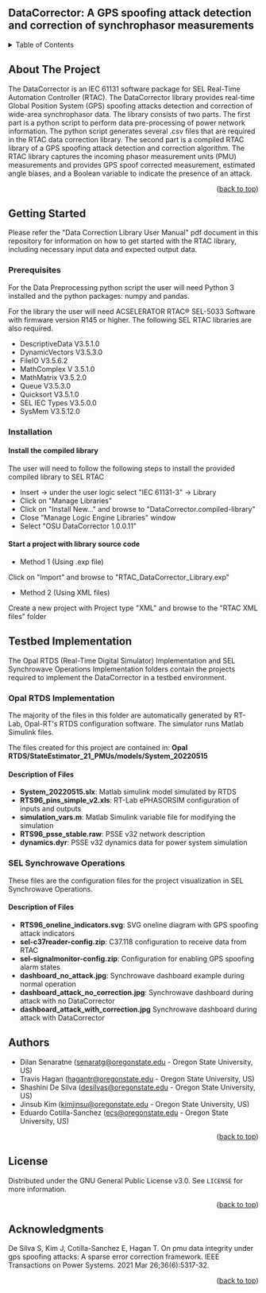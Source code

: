 ## DataCorrector: A GPS spoofing attack detection and correction of synchrophasor measurements

<!-- TABLE OF CONTENTS -->
<details>
  <summary>Table of Contents</summary>
  <ol>
    <li>
      <a href="#about-the-project">About The Project</a>
    </li>
    <li>
      <a href="#getting-started">Getting Started</a>
      <ul>
        <li><a href="#prerequisites">Prerequisites</a></li>
        <li><a href="#installation">Installation</a></li>
      </ul>
    </li>
	<li>
		<a href="#Testbed Implementation">Testbed Implementation</a>
		<ul>
			<li><a href="#opal-rtds-implementation">Opal RTDS Implementation</a></li>
			<li><a href="#sel-synchrowave-operations">SEL Synchrowave Operations</a></li>
      </ul>
	</li>
    <li><a href="#Authors">Authors</a></li>
    <li><a href="#license">License</a></li>
    <li><a href="#acknowledgments">Acknowledgments</a></li>
  </ol>
</details>

<!-- ABOUT THE PROJECT -->
## About The Project

The DataCorrector is an IEC 61131 software package for SEL Real-Time Automation Controller (RTAC). The DataCorrector library provides real-time 
Global Position System (GPS) spoofing attacks detection and correction of wide-area synchrophasor data. The library consists of two parts. The first part
is a python script to perform data pre-processing of power network information. The python script generates several .csv files that are required in the 
RTAC data correction library. The second part is a compiled RTAC library of a GPS spoofing attack detection and correction algorithm. The RTAC library 
captures the incoming phasor measurement units (PMU) measurements and provides GPS spoof corrected measurement, estimated angle biases, 
and a Boolean variable to indicate the presence of an attack.  

<p align="right">(<a href="#top">back to top</a>)</p>

<!-- GETTING STARTED -->
## Getting Started

Please refer the "Data Correction Library User Manual" pdf document in this repository for information on how to get started with the RTAC library,
including necessary input data and expected output data.

### Prerequisites

For the Data Preprocessing python script the user will need Python 3 installed and the python packages: numpy and pandas.

For the library the user will need ACSELERATOR RTAC® SEL-5033 Software with firmware version R145 or higher. The following SEL RTAC libraries are also required.
- DescriptiveData V3.5.1.0
- DynamicVectors V3.5.3.0
- FileIO V3.5.6.2
- MathComplex V 3.5.1.0
- MathMatrix V3.5.2.0
- Queue V3.5.3.0
- Quicksort V3.5.1.0
- SEL IEC Types V3.5.0.0
- SysMem V3.5.12.0

### Installation

#### Install the compiled library
The user will need to follow the following steps to install the provided compiled library to SEL RTAC
- Insert -> under the user logic select "IEC 61131-3" -> Library
- Click on "Manage Libraries"
- Click on "Install New..." and browse to "DataCorrector.compiled-library"
- Close "Manage Logic Engine Libraries" window
- Select "OSU DataCorrector 1.0.0.11"

#### Start a project with library source code

- Method 1 (Using .exp file)

Click on "Import" and browse to "RTAC_DataCorrector_Library.exp"

- Method 2 (Using XML files)

Create a new project with Project type "XML" and browse to the "RTAC XML files" folder

<!-- TESTBED IMPLEMENTATION -->
## Testbed Implementation
The Opal RTDS (Real-Time Digital Simulator) Implementation and SEL Synchrowave Operations Implementation folders contain the projects required to implement the DataCorrector in a testbed environment.

### Opal RTDS Implementation
The majority of the files in this folder are automatically generated by RT-Lab, Opal-RT's RTDS configuration software. The simulator runs Matlab Simulink files.

The files created for this project are contained in:
<b>Opal RTDS/StateEstimator_21_PMUs/models/System_20220515</b>

#### Description of Files
- <b>System_20220515.slx</b>: Matlab simulink model simulated by RTDS
- <b>RTS96_pins_simple_v2.xls</b>: RT-Lab ePHASORSIM configuration of inputs and outputs
- <b>simulation_vars.m</b>: Matlab Simulink variable file for modifying the simulation
- <b>RTS96_psse_stable.raw</b>: PSSE v32 network description
- <b>dynamics.dyr</b>: PSSE v32 dynamics data for power system simulation

### SEL Synchrowave Operations
These files are the configuration files for the project visualization in SEL Synchrowave Operations.

#### Description of Files
- <b>RTS96_oneline_indicators.svg</b>: SVG oneline diagram with GPS spoofing attack indicators
- <b>sel-c37reader-config.zip</b>: C37.118 configuration to receive data from RTAC
- <b>sel-signalmonitor-config.zip</b>: Configuration for enabling GPS spoofing alarm states
- <b>dashboard_no_attack.jpg</b>: Synchrowave dashboard example during normal operation
- <b>dashboard_attack_no_correction.jpg</b>: Synchrowave dashboard during attack with no DataCorrector
- <b>dashboard_attack_with_correction.jpg</b> Synchrowave dashboard during attack with DataCorrector

<!-- AUTHORS -->
## Authors

- Dilan Senaratne (senaratg@oregonstate.edu - Oregon State University, US)
- Travis Hagan (hagantr@oregonstate.edu - Oregon State University, US)
- Shashini De Silva (desilvas@oregonstate.edu - Oregon State University, US)
- Jinsub Kim (kimjinsu@oregonstate.edu - Oregon State University, US)
- Eduardo Cotilla-Sanchez (ecs@oregonstate.edu - Oregon State University, US)

<p align="right">(<a href="#top">back to top</a>)</p>

<!-- LICENSE -->
## License

Distributed under the GNU General Public License v3.0. See `LICENSE` for more information.

<p align="right">(<a href="#top">back to top</a>)</p>

<!-- ACKNOWLEDGMENTS -->
## Acknowledgments

De Silva S, Kim J, Cotilla-Sanchez E, Hagan T. On pmu data integrity under gps spoofing attacks: A sparse error correction framework.
IEEE Transactions on Power Systems. 2021 Mar 26;36(6):5317-32.

<p align="right">(<a href="#top">back to top</a>)</p>